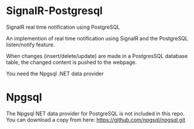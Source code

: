 # SignalR-Postgresql
SignalR real time notification using PostgreSQL

An implemention of real time notification using SignalR and the PostgreSQL listen/notify feature.

When changes (insert/delete/update) are made in a PostgresSQL database table, the changed content is pushed to the webpage.

You need the Npgsql .NET data provider

# Npgsql
The Npgsql NET data provider for PostgreSQL is not included in this repo.
You can download a copy from here: https://github.com/npgsql/npgsql.git

